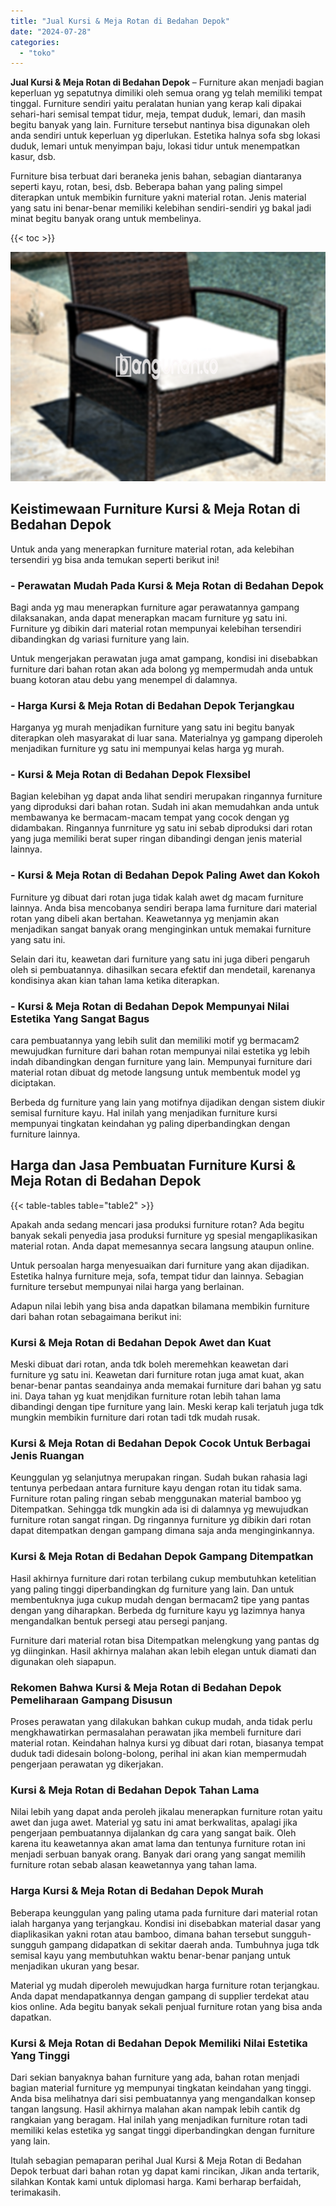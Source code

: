 ```yaml
---
title: "Jual Kursi & Meja Rotan di Bedahan Depok"
date: "2024-07-28"
categories: 
  - "toko"
---
```


**Jual Kursi & Meja Rotan di Bedahan Depok** – Furniture akan menjadi bagian keperluan yg sepatutnya dimiliki oleh semua orang yg telah memiliki tempat tinggal. Furniture sendiri yaitu peralatan hunian yang kerap kali dipakai sehari-hari semisal tempat tidur, meja, tempat duduk, lemari, dan masih begitu banyak yang lain. Furniture tersebut nantinya bisa digunakan oleh anda sendiri untuk keperluan yg diperlukan. Estetika halnya sofa sbg lokasi duduk, lemari untuk menyimpan baju, lokasi tidur untuk menempatkan kasur, dsb.

Furniture bisa terbuat dari beraneka jenis bahan, sebagian diantaranya seperti kayu, rotan, besi, dsb. Beberapa bahan yang paling simpel diterapkan untuk membikin furniture yakni material rotan. Jenis material yang satu ini benar-benar memiliki kelebihan sendiri-sendiri yg bakal jadi minat begitu banyak orang untuk membelinya.

{{< toc >}}

![Jual Kursi & Meja Rotan di Bedahan Depok](/images/kursi-meja-rotan-murah03.png)

## Keistimewaan Furniture Kursi & Meja Rotan di Bedahan Depok

Untuk anda yang menerapkan furniture material rotan, ada kelebihan tersendiri yg bisa anda temukan seperti berikut ini!

### \- Perawatan Mudah Pada Kursi & Meja Rotan di Bedahan Depok

Bagi anda yg mau menerapkan furniture agar perawatannya gampang dilaksanakan, anda dapat menerapkan macam furniture yg satu ini. Furniture yg dibikin dari material rotan mempunyai kelebihan tersendiri dibandingkan dg variasi furniture yang lain.

Untuk mengerjakan perawatan juga amat gampang, kondisi ini disebabkan furniture dari bahan rotan akan ada bolong yg mempermudah anda untuk buang kotoran atau debu yang menempel di dalamnya.

### \- Harga Kursi & Meja Rotan di Bedahan Depok Terjangkau

Harganya yg murah menjadikan furniture yang satu ini begitu banyak diterapkan oleh masyarakat di luar sana. Materialnya yg gampang diperoleh menjadikan furniture yg satu ini mempunyai kelas harga yg murah.

### \- Kursi & Meja Rotan di Bedahan Depok Flexsibel

Bagian kelebihan yg dapat anda lihat sendiri merupakan ringannya furniture yang diproduksi dari bahan rotan. Sudah ini akan memudahkan anda untuk membawanya ke bermacam-macam tempat yang cocok dengan yg didambakan. Ringannya funrniture yg satu ini sebab diproduksi dari rotan yang juga memiliki berat super ringan dibandingi dengan jenis material lainnya.

### \- Kursi & Meja Rotan di Bedahan Depok Paling Awet dan Kokoh

Furniture yg dibuat dari rotan juga tidak kalah awet dg macam furniture lainnya. Anda bisa mencobanya sendiri berapa lama furniture dari material rotan yang dibeli akan bertahan. Keawetannya yg menjamin akan menjadikan sangat banyak orang menginginkan untuk memakai furniture yang satu ini.

Selain dari itu, keawetan dari furniture yang satu ini juga diberi pengaruh oleh si pembuatannya. dihasilkan secara efektif dan mendetail, karenanya kondisinya akan kian tahan lama ketika diterapkan.

### \- Kursi & Meja Rotan di Bedahan Depok Mempunyai Nilai Estetika Yang Sangat Bagus

cara pembuatannya yang lebih sulit dan memiliki motif yg bermacam2 mewujudkan furniture dari bahan rotan mempunyai nilai estetika yg lebih indah dibandingkan dengan furniture yang lain. Mempunyai furniture dari material rotan dibuat dg metode langsung untuk membentuk model yg diciptakan.

Berbeda dg furniture yang lain yang motifnya dijadikan dengan sistem diukir semisal furniture kayu. Hal inilah yang menjadikan furniture kursi mempunyai tingkatan keindahan yg paling diperbandingkan dengan furniture lainnya.

## Harga dan Jasa Pembuatan Furniture Kursi & Meja Rotan di Bedahan Depok

{{< table-tables table="table2" >}}

Apakah anda sedang mencari jasa produksi furniture rotan? Ada begitu banyak sekali penyedia jasa produksi furniture yg spesial mengaplikasikan material rotan. Anda dapat memesannya secara langsung ataupun online.

Untuk persoalan harga menyesuaikan dari furniture yang akan dijadikan. Estetika halnya furniture meja, sofa, tempat tidur dan lainnya. Sebagian furniture tersebut mempunyai nilai harga yang berlainan.

Adapun nilai lebih yang bisa anda dapatkan bilamana membikin furniture dari bahan rotan sebagaimana berikut ini:

### Kursi & Meja Rotan di Bedahan Depok Awet dan Kuat

Meski dibuat dari rotan, anda tdk boleh meremehkan keawetan dari furniture yg satu ini. Keawetan dari furniture rotan juga amat kuat, akan benar-benar pantas seandainya anda memakai furniture dari bahan yg satu ini. Daya tahan yg kuat menjdikan furniture rotan lebih tahan lama dibandingi dengan tipe furniture yang lain. Meski kerap kali terjatuh juga tdk mungkin membikin furniture dari rotan tadi tdk mudah rusak.

### Kursi & Meja Rotan di Bedahan Depok Cocok Untuk Berbagai Jenis Ruangan

Keunggulan yg selanjutnya merupakan ringan. Sudah bukan rahasia lagi tentunya perbedaan antara furniture kayu dengan rotan itu tidak sama. Furniture rotan paling ringan sebab menggunakan material bamboo yg Ditempatkan. Sehingga tdk mungkin ada isi di dalamnya yg mewujudkan furniture rotan sangat ringan. Dg ringannya furniture yg dibikin dari rotan dapat ditempatkan dengan gampang dimana saja anda menginginkannya.

### Kursi & Meja Rotan di Bedahan Depok Gampang Ditempatkan

Hasil akhirnya furniture dari rotan terbilang cukup membutuhkan ketelitian yang paling tinggi diperbandingkan dg furniture yang lain. Dan untuk membentuknya juga cukup mudah dengan bermacam2 tipe yang pantas dengan yang diharapkan. Berbeda dg furniture kayu yg lazimnya hanya mengandalkan bentuk persegi atau persegi panjang.

Furniture dari material rotan bisa Ditempatkan melengkung yang pantas dg yg diinginkan. Hasil akhirnya malahan akan lebih elegan untuk diamati dan digunakan oleh siapapun.

### Rekomen Bahwa Kursi & Meja Rotan di Bedahan Depok Pemeliharaan Gampang Disusun

Proses perawatan yang dilakukan bahkan cukup mudah, anda tidak perlu mengkhawatirkan permasalahan perawatan jika membeli furniture dari material rotan. Keindahan halnya kursi yg dibuat dari rotan, biasanya tempat duduk tadi didesain bolong-bolong, perihal ini akan kian mempermudah pengerjaan perawatan yg dikerjakan.

### Kursi & Meja Rotan di Bedahan Depok Tahan Lama

Nilai lebih yang dapat anda peroleh jikalau menerapkan furniture rotan yaitu awet dan juga awet. Material yg satu ini amat berkwalitas, apalagi jika pengerjaan pembuatannya dijalankan dg cara yang sangat baik. Oleh karena itu keawetannya akan amat lama dan tentunya furniture rotan ini menjadi serbuan banyak orang. Banyak dari orang yang sangat memilih furniture rotan sebab alasan keawetannya yang tahan lama.

### Harga Kursi & Meja Rotan di Bedahan Depok Murah

Beberapa keunggulan yang paling utama pada furniture dari material rotan ialah harganya yang terjangkau. Kondisi ini disebabkan material dasar yang diaplikasikan yakni rotan atau bamboo, dimana bahan tersebut sungguh-sungguh gampang didapatkan di sekitar daerah anda. Tumbuhnya juga tdk semisal kayu yang membutuhkan waktu benar-benar panjang untuk menjadikan ukuran yang besar.

Material yg mudah diperoleh mewujudkan harga furniture rotan terjangkau. Anda dapat mendapatkannya dengan gampang di supplier terdekat atau kios online. Ada begitu banyak sekali penjual furniture rotan yang bisa anda dapatkan.

### Kursi & Meja Rotan di Bedahan Depok Memiliki Nilai Estetika Yang Tinggi

Dari sekian banyaknya bahan furniture yang ada, bahan rotan menjadi bagian material furniture yg mempunyai tingkatan keindahan yang tinggi. Anda bisa melihatnya dari sisi pembuatannya yang mengandalkan konsep tangan langsung. Hasil akhirnya malahan akan nampak lebih cantik dg rangkaian yang beragam. Hal inilah yang menjadikan furniture rotan tadi memiliki kelas estetika yg sangat tinggi diperbandingkan dengan furniture yang lain.

Itulah sebagian pemaparan perihal Jual Kursi & Meja Rotan di Bedahan Depok terbuat dari bahan rotan yg dapat kami rincikan, Jikan anda tertarik, silahkan Kontak kami untuk diplomasi harga. Kami berharap berfaidah, terimakasih.
